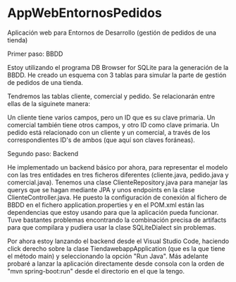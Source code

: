 # AppWebEntornosPedidos
Aplicación web para Entornos de Desarrollo (gestión de pedidos de una tienda)

Primer paso: BBDD

Estoy utilizando el programa DB Browser for SQLite para la generación de la BBDD. He creado un esquema con 3 tablas para simular la parte de gestión de pedidos de una tienda.

Tendremos las tablas cliente, comercial y pedido. Se relacionarán entre ellas de la siguinete manera:

Un cliente tiene varios campos, pero un ID que es su clave primaria. Un comercial también tiene otros campos, y otro ID como clave primaria. 
Un pedido está relacionado con un cliente y un comercial, a través de los correspondientes ID's de ambos (que aquí son claves foráneas).

Segundo paso: Backend

He implementado un backend básico por ahora, para representar el modelo con las tres entidades en tres ficheros diferentes (cliente.java, 
pedido.java y comercial.java). Tenemos una clase ClienteRepository.java para manejar las querys que se hagan mediante JPA y unos endpoints en 
la clase ClienteController.java. He puesto la configuración de conexión al fichero de BBDD en el fichero application.properties y en el POM.xml 
están las dependencias que estoy usando para que la aplicación pueda funcionar. Tuve bastantes problemas encontrando la combinación precisa de artifacts para que compilara y pudiera usar la clase SQLiteDialect sin problemas.

Por ahora estoy lanzando el backend desde el Visual Studio Code, haciendo click derecho sobre la clase TiendawebappApplication (que es la que tiene el método main) y seleccionando la opción "Run Java". Más adelante probaré a lanzar la aplicación directamente desde consola con la orden de "mvn spring-boot:run" desde el directorio en el que la tengo.

